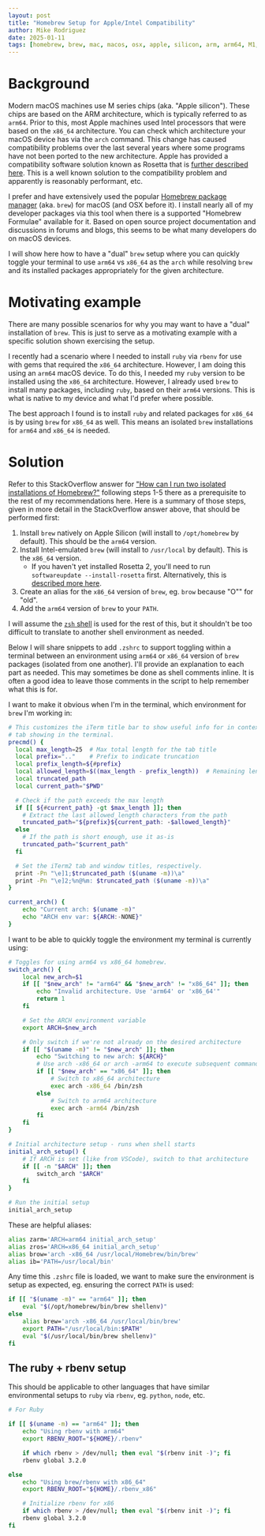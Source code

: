 ```yaml
---
layout: post
title: "Homebrew Setup for Apple/Intel Compatibility"
author: Mike Rodriguez
date: 2025-01-11
tags: [homebrew, brew, mac, macos, osx, apple, silicon, arm, arm64, M1, M2, M3, M4, intel, x86, x86_64, development, programming, build, setup]
---
```


# Background

Modern macOS machines use M series chips (aka. "Apple silicon"). These chips are based on the ARM
architecture, which is typically referred to as `arm64`. Prior to this, most Apple machines used
Intel processors that were based on the `x86_64` architecture. You can check which architecture your
macOS device has via the `arch` command. This change has caused compatibility problems over the last
several years where some programs have not been ported to the new architecture. Apple has provided a
compatibility software solution known as Rosetta that is [further described
here](https://support.apple.com/en-us/102527). This is a well known solution to the compatibility
problem and apparently is reasonably performant, etc.

I prefer and have extensively used the popular [Homebrew package manager](https://brew.sh/) (aka.
`brew`) for macOS (and OSX before it). I install nearly all of my developer packages via this tool
when there is a supported "Homebrew Formulae" available for it. Based on open source project
documentation and discussions in forums and blogs, this seems to be what many developers do on macOS
devices.

I will show here how to have a "dual" `brew` setup where you can quickly toggle your terminal to use
`arm64` vs `x86_64` as the `arch` while resolving `brew` and its installed packages appropriately
for the given architecture.

# Motivating example

There are many possible scenarios for why you may want to have a "dual" installation of `brew`. This
is just to serve as a motivating example with a specific solution shown exercising the setup.

I recently had a scenario where I needed to install `ruby` via `rbenv` for use with gems that
required the `x86_64` architecture. However, I am doing this using an `arm64` macOS device. To do
this, I needed my `ruby` version to be installed using the `x86_64` architecture. However, I already
used `brew` to install many packages, including `ruby`, based on their `arm64` versions. This is
what is native to my device and what I'd prefer where possible.

The best approach I found is to install `ruby` and related packages for `x86_64` is by using `brew`
for `x86_64` as well. This means an isolated `brew` installations for `arm64` and `x86_64` is
needed.

# Solution

Refer to this StackOverflow answer for ["How can I run two isolated installations of
Homebrew?"](https://stackoverflow.com/questions/64951024/how-can-i-run-two-isolated-installations-of-homebrew/64951025#64951025)
following steps 1-5 there as a prerequisite to the rest of my recommendations here. Here is a
summary of those steps, given in more detail in the StackOverflow answer above, that should be
performed first:
1. Install `brew` natively on Apple Silicon (will install to `/opt/homebrew` by default). This
   should be the `arm64` version.
1. Install Intel-emulated `brew` (will install to `/usr/local` by default). This is the `x86_64`
   version.
   - If you haven't yet installed Rosetta 2, you'll need to run `softwareupdate --install-rosetta`
     first. Alternatively, this is [described more here](https://support.apple.com/en-us/102527).
1. Create an alias for the `x86_64` version of `brew`, eg. `brow` because "O"" for "old".
1. Add the `arm64` version of `brew` to your `PATH`.


I will assume the [`zsh` shell](https://www.zsh.org/) is used for the rest of this, but it shouldn't
be too difficult to translate to another shell environment as needed.

Below I will share snippets to add `.zshrc` to support toggling within a terminal between an
environment using `arm64` or `x86_64` version of `brew` packages (isolated from one another). I'll
provide an explanation to each part as needed. This may sometimes be done as shell comments inline.
It is often a good idea to leave those comments in the script to help remember what this is for.

I want to make it obvious when I'm in the terminal, which environment for `brew` I'm working in:
```sh
# This customizes the iTerm title bar to show useful info for in context of the
# tab showing in the terminal.
precmd() {
  local max_length=25  # Max total length for the tab title
  local prefix=".."    # Prefix to indicate truncation
  local prefix_length=${#prefix}
  local allowed_length=$((max_length - prefix_length))  # Remaining length for the path
  local truncated_path
  local current_path="$PWD"

  # Check if the path exceeds the max length
  if [[ ${#current_path} -gt $max_length ]]; then
    # Extract the last allowed_length characters from the path
    truncated_path="${prefix}${current_path: -$allowed_length}"
  else
    # If the path is short enough, use it as-is
    truncated_path="$current_path"
  fi

  # Set the iTerm2 tab and window titles, respectively.
  print -Pn "\e]1;$truncated_path ($(uname -m))\a"
  print -Pn "\e]2;%n@%m: $truncated_path ($(uname -m))\a"
}
```

```sh
current_arch() {
    echo "Current arch: $(uname -m)"
    echo "ARCH env var: ${ARCH:-NONE}"
}
```

I want to be able to quickly toggle the environment my terminal is currently using:
```sh
# Toggles for using arm64 vs x86_64 homebrew.
switch_arch() {
    local new_arch=$1
    if [[ "$new_arch" != "arm64" && "$new_arch" != "x86_64" ]]; then
        echo "Invalid architecture. Use 'arm64' or 'x86_64'"
        return 1
    fi

    # Set the ARCH environment variable
    export ARCH=$new_arch

    # Only switch if we're not already on the desired architecture
    if [[ "$(uname -m)" != "$new_arch" ]]; then
        echo "Switching to new arch: ${ARCH}"
        # Use arch -x86_64 or arch -arm64 to execute subsequent commands
        if [[ "$new_arch" == "x86_64" ]]; then
            # Switch to x86_64 architecture
            exec arch -x86_64 /bin/zsh
        else
            # Switch to arm64 architecture
            exec arch -arm64 /bin/zsh
        fi
    fi
}

# Initial architecture setup - runs when shell starts
initial_arch_setup() {
    # If ARCH is set (like from VSCode), switch to that architecture
    if [[ -n "$ARCH" ]]; then
        switch_arch "$ARCH"
    fi
}

# Run the initial setup
initial_arch_setup
```

These are helpful aliases:
```sh
alias zarm='ARCH=arm64 initial_arch_setup'
alias zros='ARCH=x86_64 initial_arch_setup'
alias brow='arch -x86_64 /usr/local/Homebrew/bin/brew'
alias ib='PATH=/usr/local/bin'
```

Any time this `.zshrc` file is loaded, we want to make sure the environment is setup as expected,
eg. ensuring the correct `PATH` is used:
```sh
if [[ "$(uname -m)" == "arm64" ]]; then
    eval "$(/opt/homebrew/bin/brew shellenv)"
else
    alias brew='arch -x86_64 /usr/local/bin/brew'
    export PATH="/usr/local/bin:$PATH"
    eval "$(/usr/local/bin/brew shellenv)"
fi
```

## The ruby + rbenv setup

This should be applicable to other languages that have similar environmental setups to `ruby` via
`rbenv`, eg. `python`, `node`, etc.

```sh
# For Ruby

if [[ $(uname -m) == "arm64" ]]; then
    echo "Using rbenv with arm64"
    export RBENV_ROOT="${HOME}/.rbenv"

    if which rbenv > /dev/null; then eval "$(rbenv init -)"; fi
    rbenv global 3.2.0

else
    echo "Using brew/rbenv with x86_64"
    export RBENV_ROOT="${HOME}/.rbenv_x86"

    # Initialize rbenv for x86
    if which rbenv > /dev/null; then eval "$(rbenv init -)"; fi
    rbenv global 3.2.0
fi
```
